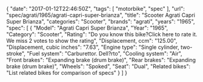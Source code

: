 {
    "date": "2017-01-12T22:46:50Z",
    "tags": [
        "motorbike",
        "spec"
    ],
    "url": "spec\/agrati\/1965\/agrati-capri-super-brianza",
    "title": "Scooter Agrati Capri Super Brianza",
    "categories": "Scooter",
    "brands": "agrati",
    "years": "1965",
    "spec": [
        {
            "Model": "Agrati Capri Super Brianza",
            "Year": "1965",
            "Category": "Scooter",
            "Rating": "Do you know this bike?Click here to rate it. We miss 2 votes to show the rating",
            "Displacement, ccm": "125.00",
            "Displacement, cubic inches": "7.63",
            "Engine type": "Single cylinder, two-stroke",
            "Fuel system": "Carburettor. Dell?rto",
            "Cooling system": "Air",
            "Front brakes": "Expanding brake (drum brake)",
            "Rear brakes": "Expanding brake (drum brake)",
            "Wheels": "Spoked",
            "Seat": "Dual",
            "Related bikes": "List related bikes for comparison of specs"
        }
    ]
}